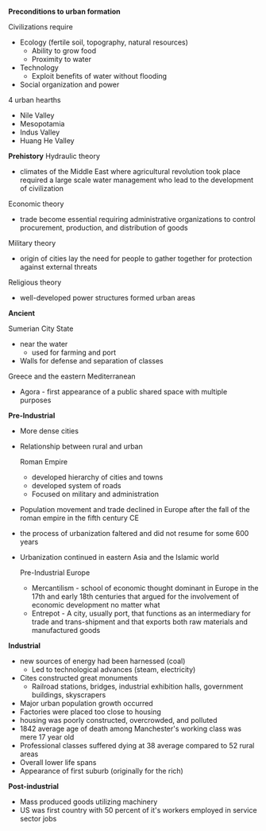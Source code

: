 **Preconditions to urban formation**

Civilizations require
- Ecology (fertile soil, topography, natural resources)
	- Ability to grow food
	- Proximity to water
- Technology
	- Exploit benefits of water without flooding
- Social organization and power 

4 urban hearths
- Nile Valley
- Mesopotamia
- Indus Valley
- Huang He Valley

**Prehistory** 
Hydraulic theory
- climates of the Middle East where agricultural revolution took place required a large scale water management who lead to the development of civilization

Economic theory
- trade become essential requiring administrative organizations to control procurement, production, and distribution of goods

Military theory
- origin of cities lay the need for people to gather together for protection against external threats

Religious theory
- well-developed power structures formed urban areas

**Ancient**

Sumerian City State
- near the water
	- used for farming and port
- Walls for defense and separation of classes

Greece and the eastern Mediterranean
- Agora - first appearance of a public shared space with multiple purposes

**Pre-Industrial**
- More dense cities
- Relationship between rural and urban

	Roman Empire
	- developed hierarchy of cities and towns
	- developed system of roads
	- Focused on military and administration

- Population movement and trade declined in Europe after the fall of the roman empire in the fifth century CE
- the process of urbanization faltered and did not resume for some 600 years
- Urbanization continued in eastern Asia and the Islamic world

	Pre-Industrial Europe
	- Mercantilism - school of economic thought dominant in Europe in the 17th and early 18th centuries that argued for the involvement of economic development no matter what
	- Entrepot - A city, usually port, that functions as an intermediary for trade and trans-shipment and that exports both raw materials and manufactured goods

**Industrial**
- new sources of energy had been harnessed (coal)
	- Led to technological advances (steam, electricity)
- Cites constructed great monuments
	- Railroad stations, bridges, industrial exhibition halls, government buildings, skyscrapers
- Major urban population growth occurred
- Factories were placed too close to housing
- housing was poorly constructed, overcrowded, and polluted
- 1842 average age of death among Manchester's working class was mere 17 year old
- Professional classes suffered dying at 38 average compared to 52 rural areas
- Overall lower life spans
- Appearance of first suburb (originally for the rich)

**Post-industrial**
- Mass produced goods utilizing machinery
- US was first country with 50 percent of it's workers employed in service sector jobs